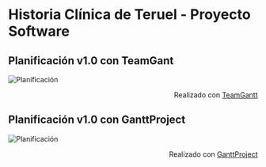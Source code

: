 # Historia Clínica de Teruel - Proyecto Software

Planificación v1.0 con TeamGant
---
![Planificación](https://github.com/800710/ProyectoSoftware21-22/blob/main/planificacionv1.0.png)
<p align="right">Realizado con <a href="https://prod.teamgantt.com">TeamGantt</a></p>
                                           
Planificación v1.0 con GanttProject
---
![Planificación](https://github.com/800710/ProyectoSoftware21-22/blob/main/planificacionv1.0.png)
<p align="right">Realizado con <a href="https://www.ganttproject.biz">GanttProject</a></p>
